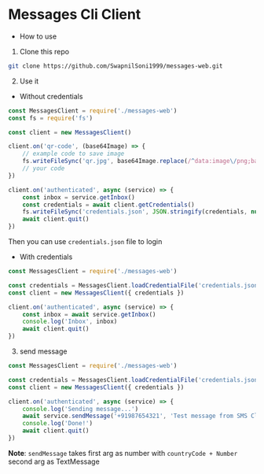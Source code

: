 # Messages Cli Client

- How to use

1. Clone this repo

```sh
git clone https://github.com/SwapnilSoni1999/messages-web.git
```

2. Use it

- Without credentials

```js
const MessagesClient = require('./messages-web')
const fs = require('fs')

const client = new MessagesClient()

client.on('qr-code', (base64Image) => {
    // example code to save image
    fs.writeFileSync('qr.jpg', base64Image.replace(/^data:image\/png;base64,/, ""), { encoding: 'base64' })
    // your code
})

client.on('authenticated', async (service) => {
    const inbox = service.getInbox()
    const credentials = await client.getCredentials()
    fs.writeFileSync('credentials.json', JSON.stringify(credentials, null, '\t'))
    await client.quit()
})
```
Then you can use `credentials.json` file to login 

- With credentials

```js
const MessagesClient = require('./messages-web')

const credentials = MessagesClient.loadCredentialFile('credentials.json')
const client = new MessagesClient({ credentials })

client.on('authenticated', async (service) => {
    const inbox = await service.getInbox()
    console.log('Inbox', inbox)
    await client.quit()
})
```

3. send message

```js
const MessagesClient = require('./messages-web')

const credentials = MessagesClient.loadCredentialFile('credentials.json')
const client = new MessagesClient({ credentials })

client.on('authenticated', async (service) => {
    console.log('Sending message...')
    await service.sendMessage('+91987654321', 'Test message from SMS Client.') 
    console.log('Done!')
    await client.quit()
})
```

**Note**: `sendMessage` takes first arg as number with `countryCode + Number` second arg as TextMessage

